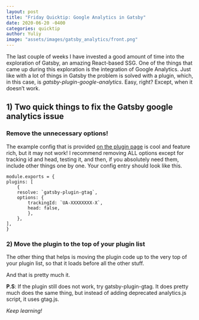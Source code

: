 ```yaml
---
layout: post
title: "Friday Quicktip: Google Analytics in Gatsby"
date: 2020-06-20 -0400
categories: quicktip
author: Yuliy
image: "assets/images/gatsby_analytics/front.png"
---
```


The last couple of weeks I have invested a good amount of time into the exploration of Gatsby, an amazing React-based SSG. One of the things that came up during this exploration is the integration of Google Analytics. Just like with a lot of things in Gatsby the problem is solved with a plugin, which, in this case, is _gatsby-plugin-google-analytics_. Easy, right? Except, when it doesn’t work.

## 1) Two quick things to fix the Gatsby google analytics issue

### Remove the unnecessary options!

The example config that is provided [on the plugin page](https://www.gatsbyjs.org/packages/gatsby-plugin-google-analytics/) is cool and feature rich, but it may not work! I recommend removing ALL options except for tracking id and head, testing it, and then, if you absolutely need them, include other things one by one. Your config entry should look like this.

    module.exports = {
    plugins: [
        {
        resolve: `gatsby-plugin-gtag`,
        options: {
            trackingId: `UA-XXXXXXXX-X`,
            head: false,
            },
        },
    ],
    }

### 2) Move the plugin to the top of your plugin list

The other thing that helps is moving the plugin code up to the very top of your plugin list, so that it loads before all the other stuff.

And that is pretty much it.

**P.S**: If the plugin still does not work, try gatsby-plugin-gtag. It does pretty much does the same thing, but instead of adding deprecated analytics.js script, it uses gtag.js.

_Keep learning!_
